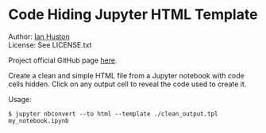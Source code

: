 # Code Hiding Jupyter HTML Template

Author: [Ian Huston](https://github.com/ihuston/) <br>
License: See LICENSE.txt

Project official GitHub page [here](https://github.com/ihuston/jupyter-hide-code-html).

Create a clean and simple HTML file from a Jupyter notebook with code cells hidden.
Click on any output cell to reveal the code used to create it.

Usage:
```
$ jupyter nbconvert --to html --template ./clean_output.tpl my_notebook.ipynb
```


